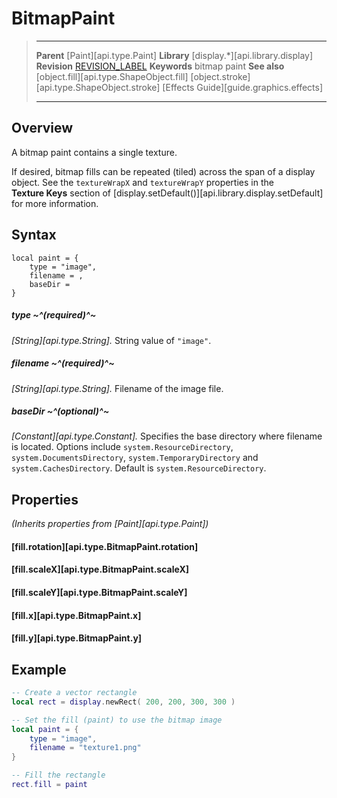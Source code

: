 # BitmapPaint

> --------------------- ------------------------------------------------------------------------------------------
> __Parent__            [Paint][api.type.Paint]
> __Library__           [display.*][api.library.display]
> __Revision__          [REVISION_LABEL](REVISION_URL)
> __Keywords__          bitmap paint
> __See also__          [object.fill][api.type.ShapeObject.fill]
>						[object.stroke][api.type.ShapeObject.stroke]
>						[Effects Guide][guide.graphics.effects]
> --------------------- ------------------------------------------------------------------------------------------


## Overview

A bitmap paint contains a single texture.

If desired, bitmap fills can be repeated (tiled) across the span of a display object. See the `textureWrapX` and `textureWrapY` properties in the __Texture&nbsp;Keys__ section of [display.setDefault()][api.library.display.setDefault] for more information.


## Syntax

``````
local paint = {
    type = "image",
    filename = ,
    baseDir = 
}
``````

##### type ~^(required)^~
_[String][api.type.String]._ String value of `"image"`.

##### filename ~^(required)^~
_[String][api.type.String]._ Filename of the image file.

##### baseDir ~^(optional)^~
_[Constant][api.type.Constant]._ Specifies the base directory where filename is located. Options include `system.ResourceDirectory`, `system.DocumentsDirectory`, `system.TemporaryDirectory` and `system.CachesDirectory`. Default is `system.ResourceDirectory`.

## Properties

_(Inherits properties from [Paint][api.type.Paint])_

#### [fill.rotation][api.type.BitmapPaint.rotation]

#### [fill.scaleX][api.type.BitmapPaint.scaleX]

#### [fill.scaleY][api.type.BitmapPaint.scaleY]

#### [fill.x][api.type.BitmapPaint.x]

#### [fill.y][api.type.BitmapPaint.y]


## Example

``````lua
-- Create a vector rectangle
local rect = display.newRect( 200, 200, 300, 300 )

-- Set the fill (paint) to use the bitmap image
local paint = {
    type = "image",
    filename = "texture1.png"
}

-- Fill the rectangle
rect.fill = paint
``````
